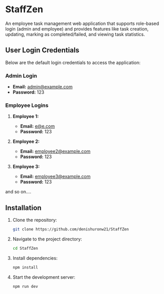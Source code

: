 # StaffZen
An employee task management web application that supports role-based login (admin and employee) and provides features like task creation, updating, marking as completed/failed, and viewing task statistics.

## User Login Credentials

Below are the default login credentials to access the application:

### Admin Login
- **Email:** admin@example.com
- **Password:** 123

### Employee Logins
1. **Employee 1:**
   - **Email:** e@e.com
   - **Password:** 123

2. **Employee 2:**
   - **Email:** employee2@example.com
   - **Password:** 123

3. **Employee 3:**
   - **Email:** employee3@example.com
   - **Password:** 123

and so on....

## Installation
1. Clone the repository:
   ```bash
   git clone https://github.com/denishuronw21/StaffZen
   ```
2. Navigate to the project directory:
   ```bash
   cd StaffZen
   ```
3. Install dependencies:
   ```bash
   npm install
   ```
4. Start the development server:
   ```bash
   npm run dev
   ```

